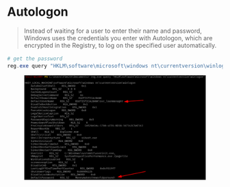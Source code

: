 # Autologon

> Instead of waiting for a user to enter their name and password, Windows uses the credentials you enter with Autologon, which are encrypted in the Registry, to log on the specified user automatically.

```powershell
# get the password
reg.exe query "HKLM\software\microsoft\windows nt\currentversion\winlogon"
```

<figure><img src="../../../.gitbook/assets/image (2).png" alt=""><figcaption></figcaption></figure>
